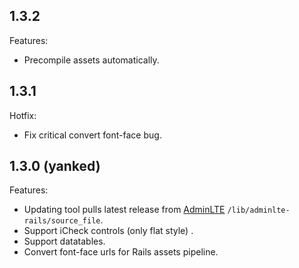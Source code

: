 ## 1.3.2

Features:
  
  - Precompile assets automatically.

## 1.3.1

Hotfix:
  
  - Fix critical convert font-face bug.

## 1.3.0 (yanked)

Features:

  - Updating tool pulls latest release from [AdminLTE](http://www.almsaeedstudio.com/) `/lib/adminlte-rails/source_file`.
  - Support iCheck controls (only flat style) .
  - Support datatables.
  - Convert font-face urls for Rails assets pipeline.